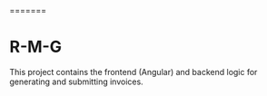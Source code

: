 
=======
# R-M-G

This project contains the frontend (Angular) and backend logic for generating and submitting invoices.

